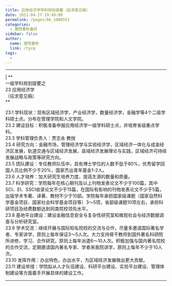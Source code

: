 ```yaml
---
title: 应用经济学学科规划提要（征求意见稿）
date: 2011-04-27 19:49:00
permalink: /pages/bb_1000553
categories: 
  - 唐院春秋备份
sidebar: false
author: 
  name: 唐院春秋
  link: /tycq
tags: 
  - 
---
```


* * *

  
|  **  
一级学科规划提要之  
23 应用经济学  
（征求意见稿）  
**  
  
23.1 学科现状：现有区域经济学，产业经济学，数量经济学，金融学等4个二级学科硕士点。分布在管理学院和人文学院。  
23.2 建设目标：积极准备申报应用经济学一级学科硕士点，并培育省级重点学科。  
23.3 学科管理负责人：贾志永 教授  
23.4
研究方向：金融市场，管理经济学与实验经济学，区域经济一体化与成渝经济区发展，轨道交通与区域经济发展，县域经济发展理论与实践，区域经济可持续发展战略与政策等研究方向。  
23.5 团队建设：专任教师队伍中，具有博士学位的人数不低于80%，优秀留学回国人员比例不少于20%，国家杰出青年基金1-2人。  
23.6 人才培养：加大研究生培养力度，提高生源的数量和质量。  
23.7
科学研究：学院每年在核心期刊及以上刊物发表论文不少于100篇，其中SCI、EI、SSCI收录论文不少于15篇，在国际有影响的刊物发表论文不少于5篇，出版学术专著、译著、教材不少于10部。学院每年承担国家级课题（国家自然科学基金项目、国家社会科学基金项目等）3～5项，省部级课题10项左右，承担科研项目及经费数额达到同类院校领先水平。  
23.8 基地平台建设：建设金融信息安全与复杂性研究室和微观社会与经济数据调查与分析研究室。  
23.9
学术交流：继续开展与国际知名院校的交流与合作，尽量多邀请国际著名学者、专家讲学，原则上每年保证3～5人次。大力支持骨干教师到国外著名科研院所进修、学习、合作研究，原则上每年派遣6～10人次。积极加强与国内著名院校的合作交流，定期邀请国内著名专家、学者来我院讲学，原则上每年不少于10人次。  
23.10 发挥作用：办出特色，办出水平，为区域经济发展做出更大贡献。  
23.11 建设举措：学院拟从人才队伍建设、科研平台建设、实验平台建设、管理体制建设等方面着手开展具体的建设工作。  
  
  
---